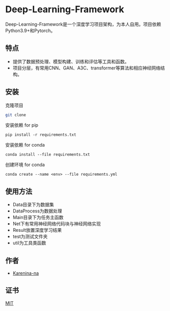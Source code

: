 # Deep-Learning-Framework
Deep-Learning-Framework是一个深度学习项目架构，为本人自用。项目依赖Python3.9+和Pytorch。
## 特点

- 提供了数据预处理、模型构建、训练和评估等工具和函数。
- 项目分层，有常用CNN、GAN、A3C、transformer等算法和相应神经网络结构。


## 安装

克隆项目

```bash
git clone
```

安装依赖 for pip

```shell
pip install -r requirements.txt
```

安装依赖 for conda

```shell
conda install --file requirements.txt
```

创建环境 for conda

```shell
conda create --name <env> --file requirements.yml
```


## 使用方法

- Data目录下为数据集
- DataProcess为数据处理
- Main目录下为任务主函数
- Net下有常用神经网络代码块与神经网络实现
- Result放置深度学习结果
- test为测试文件夹
- util为工具类函数


## 作者

- [Karenina-na](https://github.com/Karenina-na)


## 证书

[MIT](https://choosealicense.com/licenses/mit/)